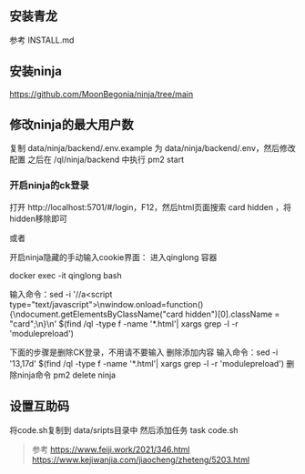 ## 安装青龙
参考 INSTALL.md

## 安装ninja
https://github.com/MoonBegonia/ninja/tree/main

## 修改ninja的最大用户数
复制 data/ninja/backend/.env.example 为 data/ninja/backend/.env，然后修改配置
之后在 /ql/ninja/backend 中执行 pm2 start

### 开启ninja的ck登录
打开 http://localhost:5701/#/login，F12，然后html页面搜索 card hidden ，将hidden移除即可

或者

开启ninja隐藏的手动输入cookie界面：
进入qinglong 容器

docker exec -it qinglong bash

输入命令：sed -i '/<body>/a\<script type="text/javascript">\nwindow.onload=function(){\ndocument.getElementsByClassName("card hidden")[0].className = "card";\n}\n</script>' $(find /ql -type f -name '*.html'| xargs grep -l -r 'modulepreload')

下面的步骤是删除CK登录，不用请不要输入
删除添加内容 
输入命令：sed -i '13,17d' $(find /ql -type f -name '*.html'| xargs grep -l -r 'modulepreload')
删除ninja命令
pm2 delete ninja

## 设置互助码
将code.sh复制到 data/sripts目录中
然后添加任务 task code.sh

> 参考 https://www.feiji.work/2021/346.html
https://www.kejiwanjia.com/jiaocheng/zheteng/5203.html
